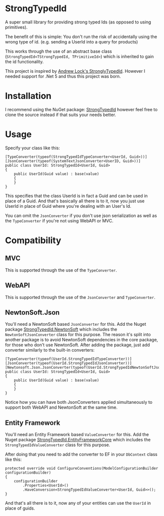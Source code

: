 # StrongTypedId
A super small library for providing strong typed Ids (as opposed to using primitives).

The benefit of this is simple: You don't run the risk of accidentally using the wrong type of id. (e.g. sending a UserId into a query for products)

This works through the use of an abstract base class (`StrongTypedId<TStrongTypedId, TPrimitiveId>`) which is inherited to gain the id functionality.

This project is inspired by [Andrew Lock's StronglyTypedId](https://github.com/andrewlock/StronglyTypedId).
However I needed support for .Net 5 and thus this project was born.

# Installation
I recommend using the NuGet package: [StrongTypedId](https://www.nuget.org/packages/StrongTypedId) however feel free to clone the source instead if that suits your needs better.

# Usage

Specify your class like this:
```
[TypeConverter(typeof(StrongTypedIdTypeConverter<UserId, Guid>))]
[JsonConverter(typeof(SystemTextJsonConverter<UserID, Guid>))]
public class UserId: StrongTypedId<UserId, Guid>
{
	public UserId(Guid value) : base(value)
	{
	}
}
```

This specifies that the class UserId is in fact a Guid and can be used in place of a Guid.
And that's basically all there is to it, now you just use UserId in place of Guid where you're dealing with an User's Id.

You can omit the `JsonConverter` if you don't use json serialization as well as the `TypeConverter` if you're not using WebAPI or MVC.


# Compatibility

## MVC
This is supported through the use of the `TypeConverter`.

## WebAPI
This is supported through the use of the `JsonConverter` and `TypeConverter`.

## NewtonSoft.Json
You'll need a NewtonSoft based `JsonConverter` for this. Add the Nuget package [StrongTypedId.NewtonSoft](https://www.nuget.org/packages/StrongTypedId.NewtonSoft) which includes the `NewtonSoftJsonConverter` class for this purpose.
The reason it's split into another package is to avoid NewtonSoft dependencies in the core package, for those who don't use NewtonSoft.
After adding the package, just add converter similarly to the built-in converters:
```
[TypeConverter(typeof(UserId.StrongTypedIdTypeConverter))]
[JsonConverter(typeof(UserId.StrongTypedIdJsonConverter))]
[Newtonsoft.Json.JsonConverter(typeof(UserId.StrongTypedIdNewtonSoftJsonConverter))]
public class UserId: StrongTypedId<UserId, Guid>
{
	public UserId(Guid value) : base(value)
	{
	}
}
```
Notice how you can have both JsonConverters applied simultaneously to support both WebAPI and NewtonSoft at the same time.

## Entity Framework
You'll need an Entity Framework based `ValueConverter` for this. Add the Nuget package [StrongTypedId.EntityFrameworkCore](https://www.nuget.org/packages/StrongTypedId.EntityFrameworkCore) which includes the `StrongTypedIdValueConverter` class for this purpose.

After doing that you need to add the converter to EF in your `DbContext` class like this:

```
protected override void ConfigureConventions(ModelConfigurationBuilder configurationBuilder)
{
	configurationBuilder
		.Properties<UserId>()
		.HaveConversion<StrongTypedIdValueConverter<UserId, Guid>>();
}
```

And that's all there is to it, now any of your entities can use the `UserId` in place of guids.
